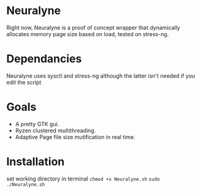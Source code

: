 # Neuralyne
Right now, Neuralyne is a proof of concept wrapper that dynamically allocates memory page size based on load, tested on stress-ng.

# Dependancies
Neuralyne uses sysctl and stress-ng although the latter isn't needed if you edit the script

# Goals
- A pretty GTK gui.
- Ryzen clustered multithreading.
- Adaptive Page file size mutification in real time.

# Installation
set working directory in terminal
`chmod +x Neuralyne.sh`
`sudo ./Neuralyne.sh`
